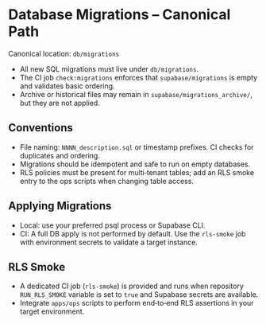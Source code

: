 # Database Migrations – Canonical Path

Canonical location: `db/migrations`

- All new SQL migrations must live under `db/migrations`.
- The CI job `check:migrations` enforces that `supabase/migrations` is empty and validates basic ordering.
- Archive or historical files may remain in `supabase/migrations_archive/`, but they are not applied.

## Conventions

- File naming: `NNNN_description.sql` or timestamp prefixes. CI checks for duplicates and ordering.
- Migrations should be idempotent and safe to run on empty databases.
- RLS policies must be present for multi‑tenant tables; add an RLS smoke entry to the ops scripts when changing table access.

## Applying Migrations

- Local: use your preferred psql process or Supabase CLI.
- CI: A full DB apply is not performed by default. Use the `rls-smoke` job with environment secrets to validate a target instance.

## RLS Smoke

- A dedicated CI job (`rls-smoke`) is provided and runs when repository `RUN_RLS_SMOKE` variable is set to `true` and Supabase secrets are available.
- Integrate `apps/ops` scripts to perform end‑to‑end RLS assertions in your target environment.

